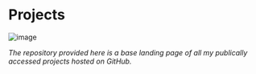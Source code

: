# Projects
![image](https://user-images.githubusercontent.com/80606434/134222406-f4742282-c24e-4d26-9464-22089567076e.png)

*The repository provided here is a base landing page of all my publically accessed projects hosted on GitHub.*
